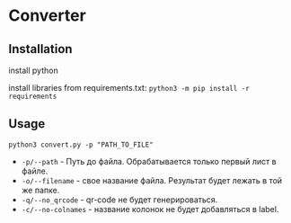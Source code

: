 # Converter

## Installation

install python

install libraries from requirements.txt: 
`python3 -m pip install -r requirements`

## Usage

`python3 convert.py -p "PATH_TO_FILE"`

- `-p/--path` - Путь до файла. Обрабатывается только первый лист в файле.
- `-o/--filename` - свое название файла. Результат будет лежать в той же папке.
- `-q/--no_qrcode` - qr-code не будет генерироваться.
- `-c/--no-colnames` - название колонок не будет добавляться в label.